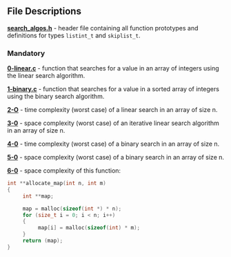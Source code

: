 ## File Descriptions
**[search_algos.h](search_algos.h)** - header file containing all function prototypes and definitions for types `listint_t` and `skiplist_t`.

### Mandatory
**[0-linear.c](0-linear.c)** - function that searches for a value in an array of integers using the linear search algorithm.

**[1-binary.c](1-binary.c)** - function that searches for a value in a sorted array of integers using the binary search algorithm.

**[2-O](2-O)** - time complexity (worst case) of a linear search in an array of size n.

**[3-0](3-0)** - space complexity (worst case) of an iterative linear search algorithm in an array of size n.

**[4-0](4-0)** - time complexity (worst case) of a binary search in an array of size n.

**[5-0](5-0)** - space complexity (worst case) of a binary search in an array of size n.

**[6-0](6-0)** - space complexity of this function:
```C
int **allocate_map(int n, int m)
{
     int **map;

     map = malloc(sizeof(int *) * n);
     for (size_t i = 0; i < n; i++)
     {
          map[i] = malloc(sizeof(int) * m);
     }
     return (map);
}
```
